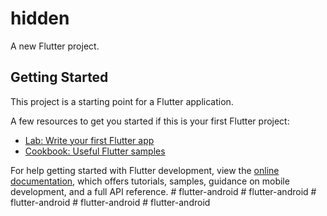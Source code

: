 # hidden

A new Flutter project.

## Getting Started

This project is a starting point for a Flutter application.

A few resources to get you started if this is your first Flutter project:

- [Lab: Write your first Flutter app](https://docs.flutter.dev/get-started/codelab)
- [Cookbook: Useful Flutter samples](https://docs.flutter.dev/cookbook)

For help getting started with Flutter development, view the
[online documentation](https://docs.flutter.dev/), which offers tutorials,
samples, guidance on mobile development, and a full API reference.
#   f l u t t e r - a n d r o i d  
 #   f l u t t e r - a n d r o i d  
 #   f l u t t e r - a n d r o i d  
 #   f l u t t e r - a n d r o i d  
 #   f l u t t e r - a n d r o i d  
 